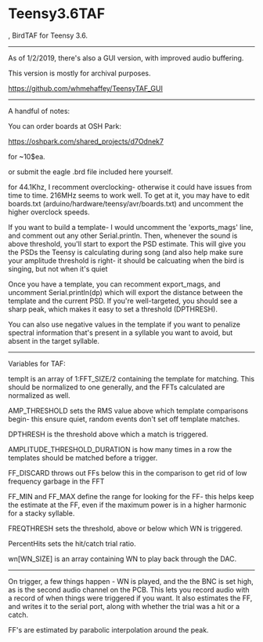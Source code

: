 # Teensy3.6TAF
, BirdTAF for Teensy 3.6.

--------------------------------------------

As of 1/2/2019, there's also a GUI version, with improved audio buffering. 

This version is mostly for archival purposes.

https://github.com/whmehaffey/TeensyTAF_GUI



---------------------------------------------

A handful of notes:

You can order boards at OSH Park:

https://oshpark.com/shared_projects/d7Odnek7

for ~10$ea.

or submit the eagle .brd file included here yourself. 




for 44.1Khz, I recomment overclocking- otherwise it could have issues from time to time. 216MHz seems to work well. To get at it, you may have to edit boards.txt (arduino/hardware/teensy/avr/boards.txt) and uncomment the higher overclock speeds. 

If you want to build a template- I would uncomment the 'exports_mags' line, and comment out any other Serial.println. Then, whenever the sound is above threshold, you'll start to export the PSD estimate. This will give you the PSDs the Teensy is calculating during song (and also help make sure your amplitude threshold is right- it should be calcuating when the bird is singing, but not when it's quiet

Once you have a template, you can recomment export_mags, and uncomment Serial.println(dp) which will export the distance between the template and the current PSD. If you're well-targeted, you should see a sharp peak, which makes it easy to set a threshold (DPTHRESH).

You can also use negative values in the template if you want to penalize spectral information that's present in a syllable you want to avoid, but absent in the target syllable. 


------------------------------
Variables for TAF:

templt is an array of 1:FFT_SIZE/2 containing the template for matching. This should be normalized to one generally, and the FFTs calculated are normalized as well.

AMP_THRESHOLD sets the RMS value above which template comparisons begin- this ensure quiet, random events don't set off template matches.

DPTHRESH is the threshold above which a match is triggered. 

AMPLITUDE_THRESHOLD_DURATION is how many times in a row the templates should be matched before a trigger. 

FF_DISCARD throws out FFs below this in the comparison to get rid of low frequency garbage in the FFT

FF_MIN and FF_MAX define the range for looking for the FF- this helps keep the estimate at the FF, even if the maximum power is in a higher harmonic for a stacky syllable. 

FREQTHRESH sets the threshold, above or below which WN is triggered. 

PercentHits sets the hit/catch trial ratio. 

wn[WN_SIZE] is an array containing WN to play back through the DAC. 


-----------------------------

On trigger, a few things happen - WN is played, and the the BNC is set high, as is the second audio channel on the PCB. 
This lets you record audio with a record of when things were triggered if you want. 
It also estimates the FF, and writes it to the serial port, along with whether the trial was a hit or a catch. 

FF's are estimated by parabolic interpolation around the peak. 

